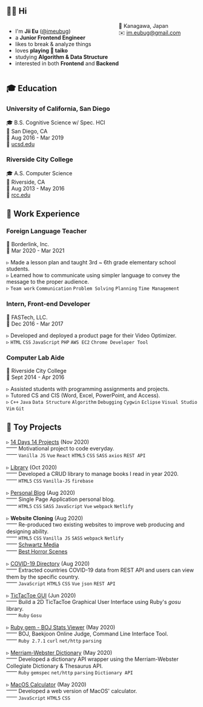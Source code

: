 
## 👋🏼 Hi 

<div style="float: left">
<ul> 
<li> I'm <b>Jii Eu</b> (<a href="https://github.com/imeubug">@imeubug</a>)</li>
<li> a <b>Junior Frontend Engineer</b> </li>
<li> likes to break & analyze things </li>
<li> loves <b>playing 🥁 taiko</b> </li>
<li> studying <b>Algorithm & Data Structure</b> </li>
<li> interested in both <b>Frontend</b> and <b>Backend</b></li>
</ul>
</div>
<div>
<ul> 
📍 Kanagawa, Japan <br />
✉️ <a href = "mailto: im.eubug@gmail.com">im.eubug@gmail.com</a> <br />
</ul>
</div>

<div style="clear: both;"></div>

## 🎓 Education

### University of California, San Diego
🎓 B.S. Cognitive Science w/ Spec. HCI <br />
📍  San Diego, CA  <br />
📅  Aug 2016 - Mar 2019 <br />
🔗  [ucsd.edu](https://ucsd.edu)

### Riverside City College
🎓 A.S. Computer Science <br />
📍 Riverside, CA <br />
📅  Aug 2013 - May 2016 <br />
🔗  [rcc.edu](http://www.rcc.edu)

## 💼 Work Experience

### Foreign Language Teacher

🏢  Borderlink, Inc. <br />
📅  Mar 2020 - Mar 2021 <br />

▹ Made a lesson plan and taught 3rd ~ 6th grade elementary school students. <br />
▹ Learned how to communicate using simpler language to convey the message to the proper audience. <br />
▹ `Team work` `Communication` `Problem Solving` `Planning` `Time Management`

### Intern, Front-end Developer

🏢  FASTech, LLC. <br />
📅  Dec 2016 - Mar 2017 <br />

▹ Developed and deployed a product page for their Video Optimizer. <br />
▹ `HTML` `CSS` `JavaScript` `PHP` `AWS EC2` `Chrome Developer Tool` 

### Computer Lab Aide

🏢  Riverside City College <br />
📅  Sept 2014 - Apr 2016 <br />

▹ Assisted students with programming assignments and projects. <br />
▹ Tutored CS and CIS (Word, Excel, PowerPoint, and Access). <br />
▹ `C++` `Java` `Data Structure` `Algorithm` `Debugging` `Cygwin` `Eclipse` `Visual Studio` `Vim` `Git`

## 🧸 Toy Projects

▹ [14 Days 14 Projects](https://github.com/imeubug/14Days_14Projects) (Nov 2020)<br />
 ⎻⎻ Motivational project to code everyday.<br />
 ⎻⎻ `Vanilla JS` `Vue` `React` `HTML5` `CSS` `SASS` `axios` `REST API`

▹ [Library](https://github.com/imeubug/library) (Oct 2020)  <br />
 ⎻⎻ Developed a CRUD library to manage books I read in year 2020. <br />
 ⎻⎻ `HTML5` `CSS`  `Vanilla-JS` `firebase`

▹ [Personal Blog](https://github.com/imeubug/vue-blog) (Aug 2020) <br />
 ⎻⎻ Single Page Application personal blog. <br />
 ⎻⎻ `HTML5` `CSS` `SASS` `JavaScript` `Vue` `webpack` `Netlify`

▹ **Website Cloning** (Aug 2020) <br />
 ⎻⎻ Re-produced two existing websites to improve web producing and designing ability. <br />
 ⎻⎻ `HTML5` `CSS` `Vanilla JS` `SASS` `webpack` `Netlify` <br />
 ⎻⎻ [Schwartz Media](https://github.com/imeubug/clone-schwartz-media) <br />
 ⎻⎻ [Best Horror Scenes](https://github.com/imeubug/clone-best-horror-scenes)

▹ [COVID-19 Directory](https://github.com/imeubug/covid-directory) (Aug 2020) <br />
 ⎻⎻ Extracted countries COVID-19 data from REST API and users can view them by the specific country. <br />
 ⎻⎻ `JavaScript` `HTML5` `CSS` `Vue` `json` `REST API`

▹ [TicTacToe GUI](https://github.com/imeubug/ruby-toy-projects/tree/master/tic-tac-toe/gui) (Jun 2020) <br />
 ⎻⎻ Build a 2D TicTacToe Graphical User Interface using Ruby's *gosu* library. <br />
 ⎻⎻ `Ruby` `Gosu`

▹ [Ruby gem - BOJ Stats Viewer](https://github.com/imeubug/boj-solvedac) (May 2020) <br />
 ⎻⎻ BOJ, Baekjoon Online Judge, Command Line Interface Tool. <br />
 ⎻⎻ `Ruby 2.7.1` `curl` `net/http` `parsing`

▹ [Merriam-Webster Dictionary](https://github.com/imeubug/mw-dictionary) (May 2020) <br />
 ⎻⎻ Developed a dictionary API wrapper using the Merriam-Webster Collegiate Dictionary & Thesaurus API. <br />
 ⎻⎻ `Ruby` `gemspec` `net/http` `parsing` `Dictionary API`

▹ [MacOS Calculator](https://github.com/imeubug/mac-calculator) (May 2020) <br />
 ⎻⎻ Developed a web version of MacOS' calculator. <br />
 ⎻⎻ `JavaScript` `HTML5` `CSS`
